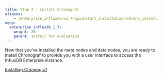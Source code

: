 ```yaml
---
title: Step 2 - Install Chronograf
aliases:
    - /enterprise_influxdb/v1.7/quickstart_installation/chrono_install/
menu:
  enterprise_influxdb_1_7:
    weight: 20
    parent: Install for evaluation
---
```


Now that you've installed the meta nodes and data nodes, you are ready to install Chronograf
to provide you with a user interface to access the InfluxDB Enterprise instance.

[Installing Chronograf](/chronograf/latest/introduction/installation/)
